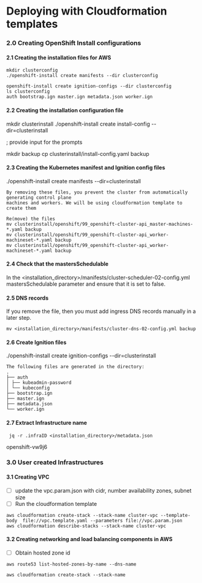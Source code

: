 # Deploying with Cloudformation templates



### 2.0 Creating OpenShift Install configurations

#### 2.1 Creating the installation files for AWS

```
mkdir clusterconfig
./openshift-install create manifests --dir clusterconfig

openshift-install create ignition-configs --dir clusterconfig
ls clusterconfig
auth bootstrap.ign master.ign metadata.json worker.ign
```

#### 2.2 Creating the installation configuration file

mkdir clusterinstall
./openshift-install create install-config --dir=clusterinstall

; provide input for the prompts

mkdir backup
cp clusterinstall/install-config.yaml backup

#### 2.3 Creating the Kubernetes manifest and Ignition config files
./openshift-install create manifests --dir=clusterinstall

```
By removing these files, you prevent the cluster from automatically generating control plane
machines and workers. We will be using cloudformation template to create them

Re(move) the files
mv clusterinstall/openshift/99_openshift-cluster-api_master-machines-*.yaml backup
mv clusterinstall/openshift/99_openshift-cluster-api_worker-machineset-*.yaml backup
mv clusterinstall/openshift/99_openshift-cluster-api_worker-machineset-*.yaml backup
```

#### 2.4 Check that the mastersSchedulable

In the <installation_directory>/manifests/cluster-scheduler-02-config.yml mastersSchedulable parameter and ensure that it is set to false.

#### 2.5 DNS records

If you remove the file, then you must add ingress DNS records manually in a later step.
```
mv <installation_directory>/manifests/cluster-dns-02-config.yml backup
```

#### 2.6 Create Ignition files
 ./openshift-install create ignition-configs --dir=clusterinstall 
 ```
 The following files are generated in the directory:
.
├── auth
│ ├── kubeadmin-password
│ └── kubeconfig
├── bootstrap.ign
├── master.ign
├── metadata.json
└── worker.ign
```
#### 2.7 Extract Infrastructure name

```
 jq -r .infraID <installation_directory>/metadata.json 
```
 openshift-vw9j6
 
 
 ### 3.0 User created Infrastructures
 
 
#### 3.1 Creating VPC

- [ ] update the vpc.param.json with cidr, number availability zones, subnet size
- [ ] Run the cloudformation template
```
aws cloudformation create-stack --stack-name cluster-vpc --template-body  file://vpc.template.yaml --parameters file://vpc.param.json
aws cloudformation describe-stacks --stack-name cluster-vpc
```

#### 3.2 Creating networking and load balancing components in AWS

- [ ] Obtain hosted zone id
```
aws route53 list-hosted-zones-by-name --dns-name 
```


```
aws cloudformation create-stack --stack-name 





